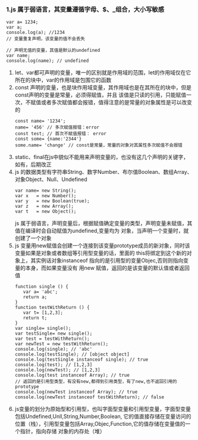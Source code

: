 ### 1.js 属于弱语言，其变量遵循字母、$、_组合，大小写敏感
```
var a= 1234;
var a; 
console.log(a); //1234
// 变量重复声明，该变量的值不会丢失
```
```
// 声明无值的变量，其值是默认的undefined
var name;
console.log(name); // undefined
```
1. let、var都可声明的变量，唯一的区别就是作用域的范围，let的作用域仅在它所在的块中，var的作用域是包围它的函数
2. const 声明的变量，也是块作用域变量，其作用域也是在其所在的块中，但是const声明的变量是常量，必须得赋值，并且
   该值是只读的引用，只能赋值一次，不赋值或者多次赋值都会报错，值得注意的是常量的对象属性是可以改变的
   ```
   const name= '1234';
   name= '456' // 多次赋值报错：error
   const test; // 首次不赋值报错： error
   const some= {name:'2344'}
   some.name= 'change' // const是常量，常量的对象对其属性多次赋值不会报错
   ```
3. static、final在js中貌似不能用来声明变量的，也没有这几个声明的关键字，如有，后期改正
4. js 的数据类型有字符串String、数字Number、布尔值Boolean、数组Array、对象Object、Null、Undefined
   ```
   var name= new String();
   var x   = new Number();
   var y   = new Boolean(true);
   var z   = new Array();
   var t   = new Object();
   ```
   js 属于弱语言，声明变量后，根据赋值确定变量的类型，声明变量未赋值，其值在编译时会自动赋值为undefined,变量均为
   对象，当声明一个变量时，就创建了一个对象
5. js 变量用new赋值会创建一个连接到该变量prototype成员的新对象，同时该变量如果是对象或者数组等引用型变量的话，里面的
   this将绑定到这个新的对象上，其实例话对象instanceof 指向的是引用型的变量Objec,否则则指向变量的本身，而如果变量没有
   用new 赋值，返回的是该变量的默认值或者返回值
   ```
   function single () {
      var a= 'abc';
      return a;
   }
   function testWithReturn () {
      var t= [1,2,3];
      return t;
   }
   var single= single();
   var testSingle= new single();
   var test = testWithReturn();
   var newTest = new testWithReturn();
   console.log(single); // 'abc'
   console.log(testSingle); // [object object]
   console.log(testSingle instanceof single); // true
   console.log(test); // [1,2,3]
   console.log(newTest); // [1,2,3]
   console.log(test instanceof Array); // true
   // 返回的是引用型类型，有没有new,都得到引用类型，有了new,也不返回引用的prototype
   console.log(newTest instanceof Array); // true
   console.log(newTest instanceof testWithReturn); // false
   ```
6. js变量的划分为原始型和引用型，也叫字面型变量和引用型变量，字面型变量包括Undefined,Unll,String,Number,Boolean,
   它的值直接存储在变量访问的位置（栈），引用型变量包括Array,Objec,Function,它的值存储在变量值的一个指针，指向存储
   对象的内存处（堆）
